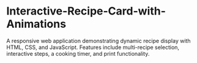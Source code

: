# Interactive-Recipe-Card-with-Animations
A responsive web application demonstrating dynamic recipe display with HTML, CSS, and JavaScript. Features include multi-recipe selection, interactive steps, a cooking timer, and print functionality.
